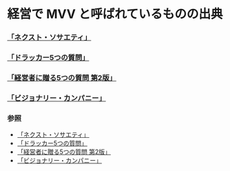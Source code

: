 # 経営で MVV と呼ばれているものの出典

### [「ネクスト・ソサエティ」](https://www.amazon.co.jp/dp/B0081M7XH2)

### [「ドラッカー5つの質問」](https://www.amazon.co.jp/dp/B077YVPPKK)

### [「経営者に贈る5つの質問 第2版」](https://www.amazon.co.jp/dp/B0756VXT7X)

### [「ビジョナリー・カンパニー」](https://www.amazon.co.jp/dp/B00MVM2EPE)

### 参照
- [「ネクスト・ソサエティ」](https://www.amazon.co.jp/dp/B0081M7XH2)
- [「ドラッカー5つの質問」](https://www.amazon.co.jp/dp/B077YVPPKK)
- [「経営者に贈る5つの質問 第2版」](https://www.amazon.co.jp/dp/B0756VXT7X)
- [「ビジョナリー・カンパニー」](https://www.amazon.co.jp/dp/B00MVM2EPE)
